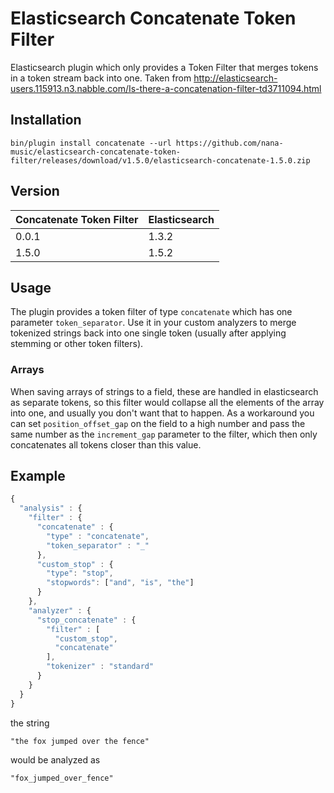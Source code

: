 # Elasticsearch Concatenate Token Filter

Elasticsearch plugin which only provides a Token Filter that merges tokens in a token stream back into one. Taken from http://elasticsearch-users.115913.n3.nabble.com/Is-there-a-concatenation-filter-td3711094.html

## Installation

    bin/plugin install concatenate --url https://github.com/nana-music/elasticsearch-concatenate-token-filter/releases/download/v1.5.0/elasticsearch-concatenate-1.5.0.zip

## Version

| Concatenate Token Filter | Elasticsearch |
|:-------|:-------|
| 0.0.1  | 1.3.2  |
| 1.5.0  | 1.5.2  |

## Usage

The plugin provides a token filter of type `concatenate` which has one parameter `token_separator`. Use it in your custom analyzers to merge tokenized strings back into one single token (usually after applying stemming or other token filters).

### Arrays

When saving arrays of strings to a field, these are handled in elasticsearch as separate tokens, so this filter would collapse all the elements of the array into one, and usually you don't want that to happen. As a workaround you can set `position_offset_gap` on the field to a high number and pass the same number as the `increment_gap` parameter to the filter, which then only concatenates all tokens closer than this value.

## Example

```javascript
{
  "analysis" : {
    "filter" : {
      "concatenate" : {
        "type" : "concatenate",
        "token_separator" : "_"
      },
      "custom_stop" : {
        "type": "stop",
        "stopwords": ["and", "is", "the"]
      }
    },
    "analyzer" : {
      "stop_concatenate" : {
        "filter" : [
          "custom_stop",
          "concatenate"
        ],
        "tokenizer" : "standard"
      }
    }
  }
}
```

the string

    "the fox jumped over the fence"
    
would be analyzed as

    "fox_jumped_over_fence"
